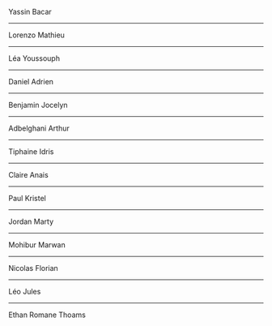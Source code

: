 Yassin
Bacar

---

Lorenzo
Mathieu

---

Léa
Youssouph

---

Daniel
Adrien

---

Benjamin
Jocelyn

---

Adbelghani
Arthur

---

Tiphaine
Idris

---

Claire
Anais

---

Paul
Kristel

---

Jordan
Marty

---

Mohibur
Marwan

---

Nicolas
Florian

---

Léo
Jules

---

Ethan
Romane
Thoams

